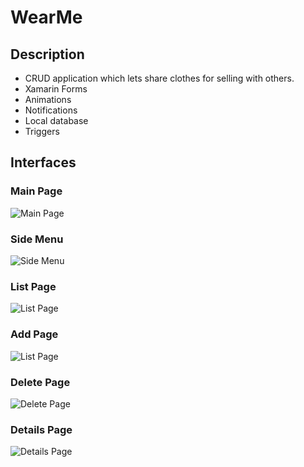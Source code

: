 # WearMe
## Description
- CRUD application which lets share clothes for selling with others.
- Xamarin Forms
- Animations
- Notifications
- Local database
- Triggers

## Interfaces
### Main Page
![Main Page](https://github.com/KarolinaLewinska/WearMe/blob/master/Screenshots/mainPage.PNG)
### Side Menu
![Side Menu](https://github.com/KarolinaLewinska/WearMe/blob/master/Screenshots/menu.PNG)
### List Page
![List Page](https://github.com/KarolinaLewinska/WearMe/blob/master/Screenshots/listPage.PNG)
### Add Page
![List Page](https://github.com/KarolinaLewinska/WearMe/blob/master/Screenshots/addPage.PNG)
### Delete Page
![Delete Page](https://github.com/KarolinaLewinska/WearMe/blob/master/Screenshots/deletePage.PNG)
### Details Page
![Details Page](https://github.com/KarolinaLewinska/WearMe/blob/master/Screenshots/detailsPage.PNG)


